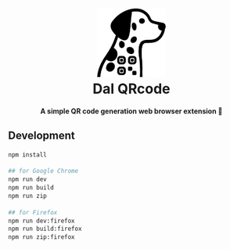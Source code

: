 <h1 align="center">
  <br>
  <a href="https://github.com/yama07/dal-qrcode">
    <img src="src/assets/icon.svg" alt="Dal QRcode" width="140">
  </a>
  <br>
  Dal QRcode
  <br>
</h1>

<h4 align="center">A simple QR code generation web browser extension 🐾</h4>

## Development

```sh
npm install

## for Google Chrome
npm run dev
npm run build
npm run zip

## for Firefox
npm run dev:firefox
npm run build:firefox
npm run zip:firefox
```
